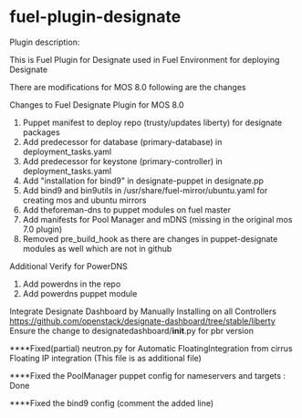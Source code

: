 fuel-plugin-designate
============

Plugin description:

This is Fuel Plugin for Designate used in Fuel Environment for deploying Designate

There are modifications for MOS 8.0 following are the changes 

Changes to Fuel Designate Plugin for MOS 8.0 

1. Puppet manifest to deploy repo (trusty/updates liberty) for designate packages
2. Add predecessor for database (primary-database) in deployment_tasks.yaml
3. Add predecessor for keystone (primary-controller) in deployment_tasks.yaml
4. Add "installation for bind9" in designate-puppet in designate.pp
5. Add bind9 and bin9utils in /usr/share/fuel-mirror/ubuntu.yaml  for creating mos and ubuntu mirrors
6. Add theforeman-dns to puppet modules on fuel master
7. Add manifests for Pool Manager and mDNS (missing in the original mos 7.0 plugin)
8. Removed pre_build_hook as there are changes in puppet-designate modules as well which are not in github

Additional Verify for PowerDNS

1. Add powerdns in the repo
2. Add powerdns puppet module 

Integrate Designate Dashboard by Manually Installing on all Controllers
https://github.com/openstack/designate-dashboard/tree/stable/liberty
Ensure the change to designatedashboard/__init__.py for pbr version

****Fixed(partial) neutron.py for Automatic FloatingIntegration from cirrus Floating IP integration (This file is as additional file)

****Fixed the PoolManager puppet config for nameservers and targets : Done

****Fixed the bind9 config (comment the added line)
